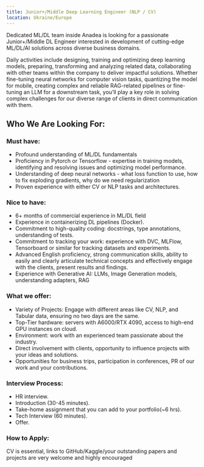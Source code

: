 ```yaml
---
title: Junior+/Middle Deep Learning Engineer (NLP / CV)
location: Ukraine/Europe
---
```

Dedicated ML/DL team inside Anadea is looking for a passionate Junior+/Middle DL Engineer interested in development of cutting-edge ML/DL/AI solutions across diverse business domains. 

Daily activities include designing, training and optimizing deep learning models, preparing, transforming and analyzing related data, collaborating with other teams within the company to deliver impactful solutions. Whether fine-tuning neural networks for computer vision tasks, quantizing the model for mobile, creating complex and reliable RAG-related pipelines or fine-tuning an LLM for a downstream task, you’ll play a key role in solving complex challenges for our diverse range of clients in direct communication with them.

[](<>)

## Who We Are Looking For:

[](<>)

### Must have:

* Profound understanding of ML/DL fundamentals
* Proficiency in Pytorch or Tensorflow - expertise in training models, identifying and resolving issues and optimizing model performance.
* Understanding of deep neural networks - what loss function to use, how to fix exploding gradients, why do we need regularization
* Proven experience with either CV or NLP tasks and architectures.

[](<>)

### Nice to have:

* 6+ months of commercial experience in ML/DL field
* Experience in containerizing DL pipelines (Docker).
* Commitment to high-quality coding: docstrings, type annotations, understanding of tests.
* Commitment to tracking your work: experience with DVC, MLFlow, Tensorboard or similar for tracking datasets and experiments.
* Advanced English proficiency, strong communication skills, ability to easily and clearly articulate technical concepts and effectively engage with the clients, present results and findings.
* Experience with Generative AI: LLMs, Image Generation models, understanding adapters, RAG

[](<>)

### What we offer:

* Variety of Projects: Engage with different areas like CV, NLP, and Tabular data, ensuring no two days are the same.
* Top-Tier hardware: servers with A6000/RTX 4090, access to high-end GPU instances on cloud.
* Environment: work with an experienced team passionate about the industry.
* Direct involvement with clients, opportunity to influence projects with your ideas and solutions.
* Opportunities for business trips, participation in conferences, PR of our work and your contributions.

[](<>)

### Interview Process:

* HR interview.
* Introduction (30-45 minutes).
* Take-home assignment that you can add to your portfolio(~6 hrs).
* Tech Interview (60 minutes).
* Offer.

[](<>)

### How to Apply:

CV is essential, links to GitHub/Kaggle/your outstanding papers and projects are very welcome and highly encouraged